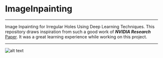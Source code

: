 # ImageInpainting
---
Image Inpainting for Irregular Holes Using Deep Learning Techniques. This repository draws inspiration from such a good work of __*NVIDIA Research*__ [Paper](https://arxiv.org/abs/1804.07723). It was a great learning experience while working on this project.
___
![alt text](https://github.com/himanshu2612/ImageInpainting/blob/master/Image_Data/sample_results.png)
